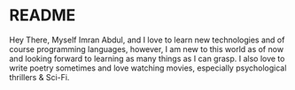 # README
Hey There, Myself Imran Abdul, and I love to learn new technologies and of course programming languages, however, I am new to this world as of now and looking forward to learning as many things as I can grasp. I also love to write poetry sometimes and love watching movies, especially psychological thrillers & Sci-Fi. 
